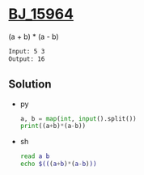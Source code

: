 # [BJ_15964](https://acmicpc.net/problem/15964)

(a + b) * (a - b)

```txt
Input: 5 3
Output: 16
```

## Solution

* py

  ```py
  a, b = map(int, input().split())
  print((a+b)*(a-b))
  ```

* sh

  ```sh
  read a b
  echo $(((a+b)*(a-b)))
  ```
